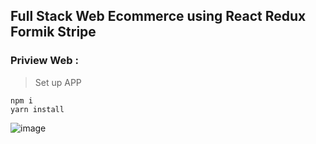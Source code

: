 ## Full Stack Web Ecommerce using React Redux Formik Stripe
### Priview Web : 

>Set up APP
```
npm i 
yarn install
```


![image](https://user-images.githubusercontent.com/101810628/227723806-bd28a7f6-378e-417d-90fe-ae1c3e3af057.png)
